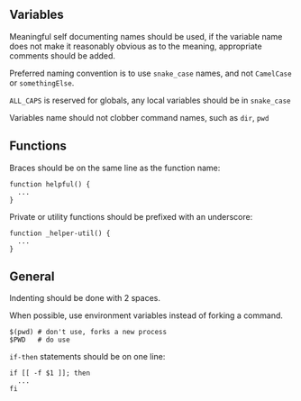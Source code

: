 ## Variables

Meaningful self documenting names should be used, if the variable name does not make it reasonably obvious as to the meaning, appropriate comments should be added.

Preferred naming convention is to use `snake_case` names, and not `CamelCase` or `somethingElse`.

`ALL_CAPS` is reserved for globals, any local variables should be in `snake_case`

Variables name should not clobber command names, such as `dir`, `pwd`


## Functions

Braces should be on the same line as the function name:

    function helpful() {
      ...
    }

Private or utility functions should be prefixed with an underscore:

    function _helper-util() {
      ...
    }


## General

Indenting should be done with 2 spaces.

When possible, use environment variables instead of forking a command.

    $(pwd) # don't use, forks a new process
    $PWD   # do use

`if-then` statements should be on one line:

    if [[ -f $1 ]]; then
      ...
    fi
